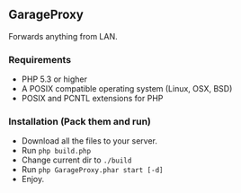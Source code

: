 ## GarageProxy
Forwards anything from LAN.

### Requirements
- PHP 5.3 or higher
- A POSIX compatible operating system (Linux, OSX, BSD)
- POSIX and PCNTL extensions for PHP

### Installation (Pack them and run)
- Download all the files to your server.
- Run `php build.php`
- Change current dir to `./build`
- Run `php GarageProxy.phar start [-d]`
- Enjoy.


